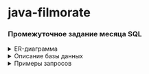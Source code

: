 # java-filmorate

### Промежуточное задание месяца SQL

<details>

<summary>ER-диаграмма</summary>

![schema.png](docs/db_schema/schema.png)

</details>

<details>

<summary>Описание базы данных</summary>

## films

Содержит информацию о фильмах.
Таблица включает такие поля:
* первичный ключ **film_id** - идентификатор фильма;
* **title** - название фильма;
* **description** - описание фильма;
* **release_date** - дата релиза;
* **duration** - продолжительность фильма в минутах;
* **mpa_rating** - рейтинг Ассоциации кинокомпаний.

## film_genres

Содержит информацию о жанрах фильмов из таблицы films.
Таблица включает такие поля:
* составной первичный ключ **film_id** - идентификатор фильма;
* составной первичный ключ **genre_id** - идентификатор жанра.

## film_likes

Содержит информацию о лайках фильмов пользователями.
Таблица включает такие поля:
* составной первичный ключ **film_id** - идентификатор фильма;
* составной первичный ключ **user_id** - идентификатор пользователя.

## friendship

Содержит информацию о дружбе пользователей.
Таблица включает такие поля:
* составной первичный ключ **user_id** - идентификатор пользователя,
* составной первичный ключ **friend_id** - идентификатор друга,
* status - статус дружбы(подтвержденная или неподтвержденная).

## genres

Содержит информацию о жанрах фильмов.
Таблица включает такие поля:
* первичный ключ **genre_id** - идентификатор жанра
* **name** - название жанра.

## mpa_ratings

Содержит информацию о возрастных ограничениях фильмов.
Таблица включает такие поля:
* первичный ключ **mpa_rating** - код рейтинга Ассоциации кинокомпаний(G, PG, PG-13, R, NC-17),
* **description** - описание кода рейтинга.

## users

Содержит информацию о пользователях.
Таблица включает такие поля:
* первичный ключ **user_id** - идентификатор пользователя,
* **email** - электронная почта,
* **login** - логин,
* **name** - имя,
* **birthday** - дата рождения.

</details>

<details>

<summary>Примеры запросов</summary>

### Фильмы определенного жанра
```
SELECT f.title, g.name AS genre
FROM films f
JOIN film_genres fg ON f.film_id = fg.film_id
JOIN genres g fg.genre_id = g.genre_id
WHERE g.name = "Триллер";
```

### Самые популярные фильмы
```
SELECT f.title, COUNT(fl.user_id) AS likes
FROM films f
LEFT JOIN film_likes fl ON f.film_id = fl.film_id
GROUP BY f.title
ORDER BY likes DESC;
```

### Количество фильмов по MPA рейтингам
```
SELECT m.mpa_rating, m.description, COUNT(f.film_id) AS films_count
FROM mpa_ratings m
LEFT JOIN films f ON m.mpa_rating = f.mpa_rating
GROUP BY m.mpa_rating, m.description
ORDER BY films_count DESC;
```

### Фильмы, понравившиеся друзьям
```
SELECT DISTINCT f.title
FROM films f
JOIN film_likes fl ON f.film_id = fl.film_id
JOIN friendships fs ON fl.user_id = fs.friend_id
WHERE fs.user_id = 1
AND fs.status = 'CONFIRMED';
```

</details>
